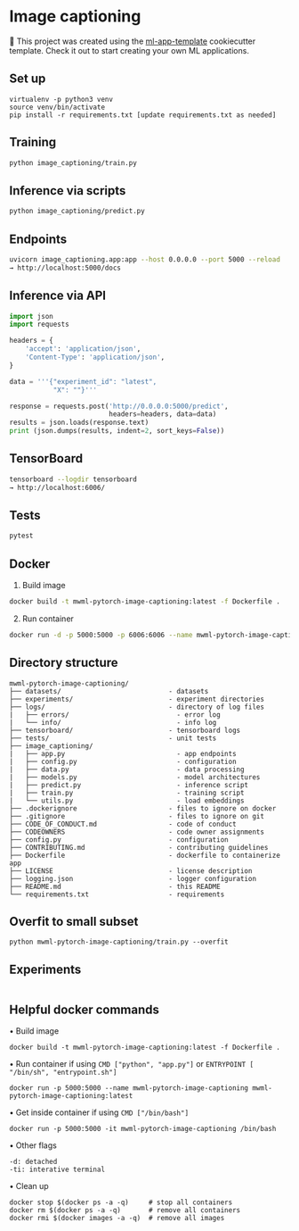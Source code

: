 # Image captioning

🚀 This project was created using the [ml-app-template](https://github.com/madewithml/ml-app-template) cookiecutter template. Check it out to start creating your own ML applications.

## Set up
```
virtualenv -p python3 venv
source venv/bin/activate
pip install -r requirements.txt [update requirements.txt as needed]
```

## Training
```bash
python image_captioning/train.py
```
## Inference via scripts
```bash
python image_captioning/predict.py
```

## Endpoints
```bash
uvicorn image_captioning.app:app --host 0.0.0.0 --port 5000 --reload
→ http://localhost:5000/docs
```

## Inference via API
```python
import json
import requests

headers = {
    'accept': 'application/json',
    'Content-Type': 'application/json',
}

data = '''{"experiment_id": "latest",
           "X": ""}'''

response = requests.post('http://0.0.0.0:5000/predict',
                         headers=headers, data=data)
results = json.loads(response.text)
print (json.dumps(results, indent=2, sort_keys=False))
```

## TensorBoard
```bash
tensorboard --logdir tensorboard
→ http://localhost:6006/
```

## Tests
```bash
pytest
```

## Docker
1. Build image
```bash
docker build -t mwml-pytorch-image-captioning:latest -f Dockerfile .
```
2. Run container
```bash
docker run -d -p 5000:5000 -p 6006:6006 --name mwml-pytorch-image-captioning mwml-pytorch-image-captioning:latest
```

## Directory structure
```
mwml-pytorch-image-captioning/
├── datasets/                           - datasets
├── experiments/                        - experiment directories
├── logs/                               - directory of log files
|   ├── errors/                           - error log
|   └── info/                             - info log
├── tensorboard/                        - tensorboard logs
├── tests/                              - unit tests
├── image_captioning/
|   ├── app.py                            - app endpoints
|   ├── config.py                         - configuration
|   ├── data.py                           - data processing
|   ├── models.py                         - model architectures
|   ├── predict.py                        - inference script
|   ├── train.py                          - training script
|   └── utils.py                          - load embeddings
├── .dockerignore                       - files to ignore on docker
├── .gitignore                          - files to ignore on git
├── CODE_OF_CONDUCT.md                  - code of conduct
├── CODEOWNERS                          - code owner assignments
├── config.py                           - configuration
├── CONTRIBUTING.md                     - contributing guidelines
├── Dockerfile                          - dockerfile to containerize app
├── LICENSE                             - license description
├── logging.json                        - logger configuration
├── README.md                           - this README
└── requirements.txt                    - requirements
```

## Overfit to small subset
```
python mwml-pytorch-image-captioning/train.py --overfit
```

## Experiments
```
```

## Helpful docker commands
• Build image
```
docker build -t mwml-pytorch-image-captioning:latest -f Dockerfile .
```

• Run container if using `CMD ["python", "app.py"]` or `ENTRYPOINT [ "/bin/sh", "entrypoint.sh"]`
```
docker run -p 5000:5000 --name mwml-pytorch-image-captioning mwml-pytorch-image-captioning:latest
```

• Get inside container if using `CMD ["/bin/bash"]`
```
docker run -p 5000:5000 -it mwml-pytorch-image-captioning /bin/bash
```

• Other flags
```
-d: detached
-ti: interative terminal
```

• Clean up
```
docker stop $(docker ps -a -q)     # stop all containers
docker rm $(docker ps -a -q)       # remove all containers
docker rmi $(docker images -a -q)  # remove all images
```